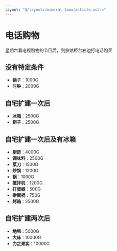 ```yaml
---
layout: "@/layouts/mineral-town/article.astro"
---
```


# 电话购物

星期六看电视购物的节目后，到旅馆柜台右边打电话购买

## 没有特定条件

- **镜子**：1000G
- **时钟**：2000G

## 自宅扩建一次后

- **冰箱**：2500G
- **柜子**：2500G

## 自宅扩建一次后及有冰箱

- **厨房**：4000G
- **调味料**：2500G
- **菜刀**：1500G
- **炒锅**：1200G
- **锅**：1000G
- **搅拌机**：1200G
- **打蛋器**：500G
- **擀面棍**：750G
- **烤箱**：2500G

## 自宅扩建两次后

- **地毯**：5000G
- **大床**：10000G
- **力之果实**：10000G
